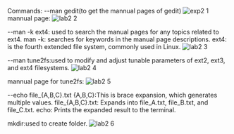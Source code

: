 Commands:
         --man gedit(to get the mannual pages of gedit)
![exp2 1](https://github.com/user-attachments/assets/db3335b9-59a1-4294-bdd3-6e0d1af30890)
mannual page:
![lab2 2](https://github.com/user-attachments/assets/eecf48d9-e8a2-446c-a7b9-86fffcfe4ae5)


--man -k ext4: used to search the manual pages for any topics related to ext4.
      man -k: searches for keywords in the manual page descriptions.
      ext4: is the fourth extended file system, commonly used in Linux.
      ![lab2 3](https://github.com/user-attachments/assets/1a459b2f-023d-4e75-9d01-7cf0335402c3)

--man tune2fs:used to modify and adjust tunable parameters of ext2, ext3, and ext4 filesystems.
![lab2 4](https://github.com/user-attachments/assets/ac6a6b4a-4afc-42a6-b65e-ccd5a20b3b78)

mannual page for tune2fs:
![lab2 5](https://github.com/user-attachments/assets/0bca6b29-5418-40a7-b6a0-eaa0dbbff248)

--echo file_{A,B,C}.txt
{A,B,C}:This is brace expansion, which generates multiple values.
file_{A,B,C}.txt: Expands into file_A.txt, file_B.txt, and file_C.txt.
echo: Prints the expanded result to the terminal.

mkdir:used to create folder.
![lab2 6](https://github.com/user-attachments/assets/c8d7eb27-aecf-4799-9325-086d28f83de9)
